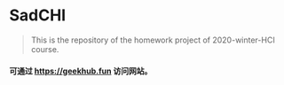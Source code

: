 # SadCHI



> This is the repository of the homework project of 2020-winter-HCI course.

#### 可通过 https://geekhub.fun 访问网站。